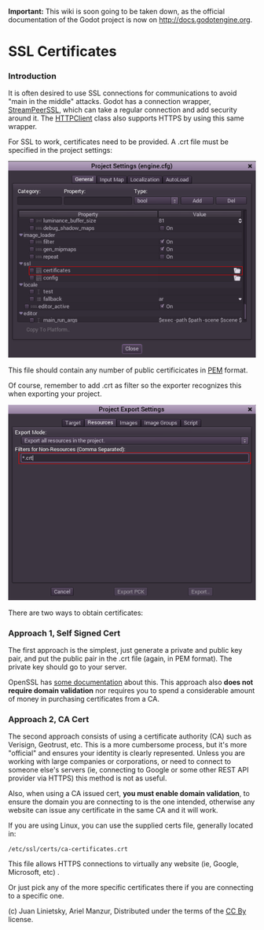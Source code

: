 **Important:** This wiki is soon going to be taken down, as the official documentation of the Godot project is now on http://docs.godotengine.org.

# SSL Certificates

### Introduction

It is often desired to use SSL connections for communications to avoid "main in the middle" attacks. Godot has a connection wrapper, [StreamPeerSSL](class_streampeerssl), which can take a regular connection and add security around it. The [HTTPClient](class_httpclient) class also supports HTTPS by using this same wrapper.

For SSL to work, certificates need to be provided. A .crt file must be specified in the project settings:

<p align="center"><img src="images/ssl_certs.png"></p>

This file should contain any number of public certificicates in [PEM](http://en.wikipedia.org/wiki/Privacy-enhanced_Electronic_Mail) format.

Of course, remember to add .crt as filter so the exporter recognizes this when exporting your project.

<p align="center"><img src="images/add_crt.png"></p>

There are two ways to obtain certificates:

### Approach 1, Self Signed Cert

The first approach is the simplest, just generate a private and public key pair, and put the public pair in the .crt file (again, in PEM format). The private key should go to your server.

OpenSSL has [some documentation](https://www.openssl.org/docs/HOWTO/keys.txt) about this. This approach also **does not require domain validation** nor requires you to spend a considerable amount of money in purchasing certificates from a CA.

### Approach 2, CA Cert

The second approach consists of using a certificate authority (CA) such as Verisign, Geotrust, etc. This is a more cumbersome process, but it's more "official" and ensures your identity is clearly represented.
Unless you are working with large companies or corporations, or need to connect to someone else's servers (ie, connecting to Google or some other REST API provider via HTTPS) this method is not as useful.

Also, when using a CA issued cert, **you must enable domain validation**, to ensure the domain you are connecting to is the one intended, otherwise any website can issue any certificate in the same CA and it will work.

If you are using Linux, you can use the supplied certs file, generally located in:

```
/etc/ssl/certs/ca-certificates.crt
```

This file allows HTTPS connections to virtually any website (ie, Google, Microsoft, etc) .

Or just pick any of the more specific certificates there if you are connecting to a specific one.







(c) Juan Linietsky, Ariel Manzur, Distributed under the terms of the [CC By](https://creativecommons.org/licenses/by/3.0/legalcode) license.
